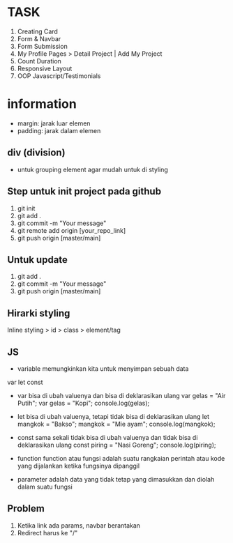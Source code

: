 # TASK
1. Creating Card
2. Form & Navbar
3. Form Submission
4. My Profile Pages > Detail Project | Add My Project
5. Count Duration
6. Responsive Layout
7. OOP Javascript/Testimonials

# information

- margin: jarak luar elemen
- padding: jarak dalam elemen

## div (division)

- untuk grouping element agar mudah untuk di styling

## Step untuk init project pada github

1. git init
2. git add .
3. git commit -m "Your message"
4. git remote add origin [your_repo_link]
5. git push origin [master/main]

## Untuk update

1. git add .
2. git commit -m "Your message"
3. git push origin [master/main]

## Hirarki styling

Inline styling > id > class > element/tag

## JS
- variable
memungkinkan kita untuk menyimpan sebuah data

var
let
const

- var bisa di ubah valuenya dan bisa di deklarasikan ulang
var gelas = "Air Putih";
var gelas = "Kopi";
console.log(gelas);

- let bisa di ubah valuenya, tetapi tidak bisa di deklarasikan ulang
let mangkok = "Bakso";
mangkok = "Mie ayam";
console.log(mangkok);

- const sama sekali tidak bisa di ubah valuenya dan tidak bisa di deklarasikan ulang
const piring = "Nasi Goreng";
console.log(piring);

- function
function atau fungsi adalah suatu rangkaian perintah atau kode
yang dijalankan ketika fungsinya dipanggil

- parameter adalah data yang tidak tetap yang dimasukkan dan diolah dalam suatu fungsi


## Problem
1. Ketika link ada params, navbar berantakan
2. Redirect harus ke "/"